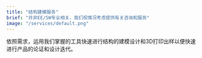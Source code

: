 ```yaml
---
title: "结构建模服务"
brief: "并非EE/SW专业相关，我们视情况考虑提供有关咨询和服务"
image: "/services/default.png"
---
```


依照需求，运用我们掌握的工具快速进行结构的建模设计和3D打印出样以便快速进行产品的论证和设计迭代。
